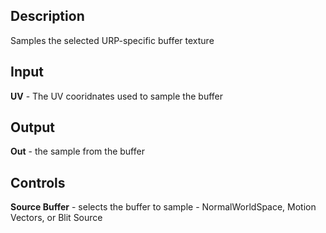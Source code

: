 ## Description
Samples the selected URP-specific buffer texture

## Input
**UV** - The UV cooridnates used to sample the buffer

## Output
**Out** - the sample from the buffer

## Controls
**Source Buffer** - selects the buffer to sample - NormalWorldSpace, Motion Vectors, or Blit Source